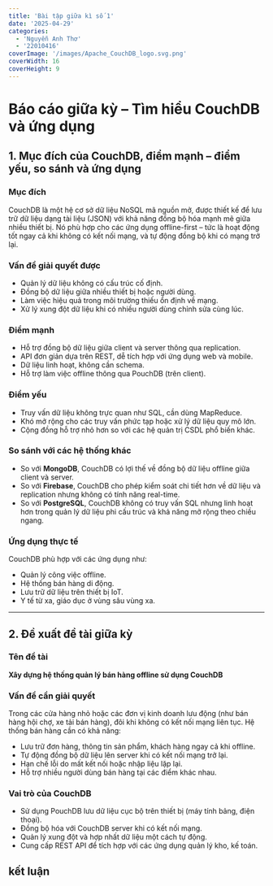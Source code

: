 ```yaml
---
title: 'Bài tập giữa kì số 1'
date: '2025-04-29'
categories:
  - 'Nguyễn Anh Thơ'
  - '22010416'
coverImage: '/images/Apache_CouchDB_logo.svg.png'
coverWidth: 16
coverHeight: 9
---
```


# Báo cáo giữa kỳ – Tìm hiểu CouchDB và ứng dụng

## 1. Mục đích của CouchDB, điểm mạnh – điểm yếu, so sánh và ứng dụng

### Mục đích

CouchDB là một hệ cơ sở dữ liệu NoSQL mã nguồn mở, được thiết kế để lưu trữ dữ liệu dạng tài liệu (JSON) với khả năng đồng bộ hóa mạnh mẽ giữa nhiều thiết bị. Nó phù hợp cho các ứng dụng offline-first – tức là hoạt động tốt ngay cả khi không có kết nối mạng, và tự động đồng bộ khi có mạng trở lại.

### Vấn đề giải quyết được

- Quản lý dữ liệu không có cấu trúc cố định.
- Đồng bộ dữ liệu giữa nhiều thiết bị hoặc người dùng.
- Làm việc hiệu quả trong môi trường thiếu ổn định về mạng.
- Xử lý xung đột dữ liệu khi có nhiều người dùng chỉnh sửa cùng lúc.

### Điểm mạnh

- Hỗ trợ đồng bộ dữ liệu giữa client và server thông qua replication.
- API đơn giản dựa trên REST, dễ tích hợp với ứng dụng web và mobile.
- Dữ liệu linh hoạt, không cần schema.
- Hỗ trợ làm việc offline thông qua PouchDB (trên client).

### Điểm yếu

- Truy vấn dữ liệu không trực quan như SQL, cần dùng MapReduce.
- Khó mở rộng cho các truy vấn phức tạp hoặc xử lý dữ liệu quy mô lớn.
- Cộng đồng hỗ trợ nhỏ hơn so với các hệ quản trị CSDL phổ biến khác.

### So sánh với các hệ thống khác

- So với **MongoDB**, CouchDB có lợi thế về đồng bộ dữ liệu offline giữa client và server.
- So với **Firebase**, CouchDB cho phép kiểm soát chi tiết hơn về dữ liệu và replication nhưng không có tính năng real-time.
- So với **PostgreSQL**, CouchDB không có truy vấn SQL nhưng linh hoạt hơn trong quản lý dữ liệu phi cấu trúc và khả năng mở rộng theo chiều ngang.

### Ứng dụng thực tế

CouchDB phù hợp với các ứng dụng như:

- Quản lý công việc offline.
- Hệ thống bán hàng di động.
- Lưu trữ dữ liệu trên thiết bị IoT.
- Y tế từ xa, giáo dục ở vùng sâu vùng xa.

---

## 2. Đề xuất đề tài giữa kỳ

### Tên đề tài

**Xây dựng hệ thống quản lý bán hàng offline sử dụng CouchDB**

### Vấn đề cần giải quyết

Trong các cửa hàng nhỏ hoặc các đơn vị kinh doanh lưu động (như bán hàng hội chợ, xe tải bán hàng), đôi khi không có kết nối mạng liên tục. Hệ thống bán hàng cần có khả năng:

- Lưu trữ đơn hàng, thông tin sản phẩm, khách hàng ngay cả khi offline.
- Tự động đồng bộ dữ liệu lên server khi có kết nối mạng trở lại.
- Hạn chế lỗi do mất kết nối hoặc nhập liệu lặp lại.
- Hỗ trợ nhiều người dùng bán hàng tại các điểm khác nhau.

### Vai trò của CouchDB

- Sử dụng PouchDB lưu dữ liệu cục bộ trên thiết bị (máy tính bảng, điện thoại).
- Đồng bộ hóa với CouchDB server khi có kết nối mạng.
- Quản lý xung đột và hợp nhất dữ liệu một cách tự động.
- Cung cấp REST API để tích hợp với các ứng dụng quản lý kho, kế toán.

## kết luận
